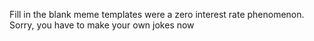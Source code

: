 Fill in the blank meme templates were a zero interest rate phenomenon. Sorry, you have to make your own jokes now

